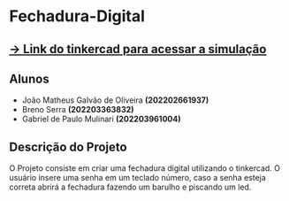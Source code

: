 # Fechadura-Digital

## [→ Link do tinkercad para acessar a simulação]("https://www.tinkercad.com/things/37krrzSuDMU-trabalhoprototipagem?sharecode=4lFhnWkJyij6T8Pgja3444M4h68L2Nw8EZjX-exyPIE")

## Alunos

- João Matheus Galvão de Oliveira **(202202661937)**
- Breno Serra **(202203363832)**
- Gabriel de Paulo Mulinari **(202203961004)**

## Descrição do Projeto

O Projeto consiste em criar uma fechadura digital utilizando o tinkercad.
O usuário insere uma senha em um teclado número, caso a senha esteja correta
abrirá a fechadura fazendo um barulho e piscando um led.